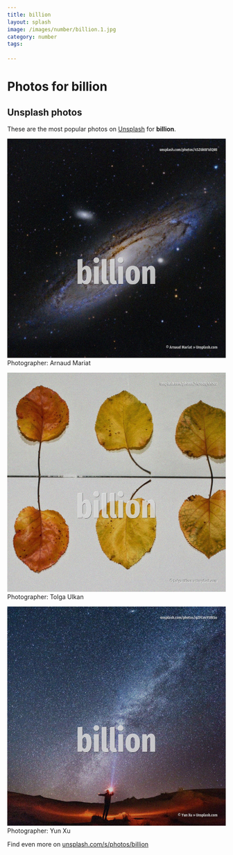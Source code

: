 ```yaml
---
title: billion
layout: splash
image: /images/number/billion.1.jpg
category: number
tags:

---
```

# Photos for billion
 
## Unsplash photos
These are the most popular photos on [Unsplash](https://unsplash.com) for **billion**.
 
![billion](/images/number/billion.1.jpg)
Photographer:  Arnaud Mariat
 
![billion](/images/number/billion.2.jpg)
Photographer:  Tolga Ulkan
 
![billion](/images/number/billion.3.jpg)
Photographer:  Yun Xu
 
Find even more on [unsplash.com/s/photos/billion](https://unsplash.com/s/photos/billion)
 
